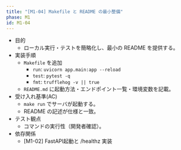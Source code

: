 ```yaml
---
title: "[M1-04] Makefile と README の最小整備"
phase: M1
id: M1-04
---
```


- 目的
  - ローカル実行・テストを簡略化し、最小の README を提供する。
- 実装手順
  - `Makefile` を追加
    - `run`: `uvicorn app.main:app --reload`
    - `test`: `pytest -q`
    - `fmt`: `trufflehog -v || true`
  - `README.md` に起動方法・エンドポイント一覧・環境変数を記載。
- 受け入れ基準(AC)
  - `make run` でサーバが起動する。
  - README の記述が仕様と一致。
- テスト観点
  - コマンドの実行性（開発者確認）。
- 依存関係
  - [M1-02] FastAPI起動と /healthz 実装